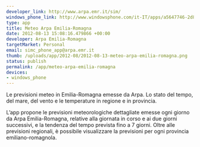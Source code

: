 ```yaml
--- 
developer_link: http://www.arpa.emr.it/sim/
windows_phone_link: http://www.windowsphone.com/it-IT/apps/a5647746-2d80-4744-98b7-fca5bbf73a1c
type: app
title: Meteo Arpa Emilia-Romagna
date: 2012-08-13 15:08:16.479866 +00:00
developer: Arpa Emilia-Romagna
targetMarket: Personal
email: simc_phone_app@arpa.emr.it
thumb: /uploads/app/2012-08/2012-08-13-meteo-arpa-emilia-romagna.png
status: publish
permalink: /app/meteo-arpa-emilia-romagna
devices: 
- windows_phone
---
```


Le previsioni meteo in Emilia-Romagna emesse da Arpa. 
Lo stato del tempo, del mare, del vento e le temperature in regione e in provincia.

L’app propone le previsioni meteorologiche dettagliate emesse ogni giorno da Arpa Emilia-Romagna, relative alla giornata in corso e ai due giorni successivi, e  la tendenza del tempo prevista fino a 7 giorni.
Oltre alle previsioni regionali, è possibile visualizzare la previsioni per ogni provincia emiliano-romagnola.
